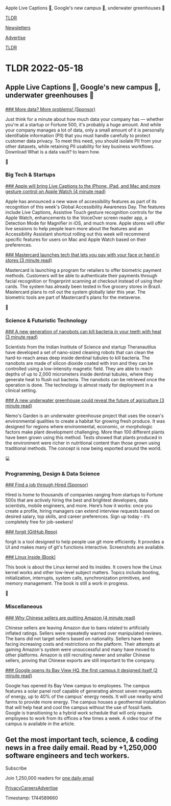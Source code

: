 Apple Live Captions 📝, Google's new campus 🏫, underwater greenhouses 🏡

[TLDR](/)

[Newsletters](/newsletters)

[Advertise](https://advertise.tldr.tech/)

[TLDR](/)

# TLDR 2022-05-18

## Apple Live Captions 📝, Google's new campus 🏫, underwater greenhouses 🏡

### 

[### More data? More problems! (Sponsor)](https://info.skyflow.com/what-is-a-data-vault-tldr?utm_source=tldr&utm_medium=newsletter&utm_campaign=tldr+2022)

Just think for a minute about how much data your company has — whether you're at a startup or Fortune 500, it's probably a huge amount. And while your company manages a lot of data, only a small amount of it is personally identifiable information (PII) that you must handle carefully to protect customer data privacy. To meet this need, you should isolate PII from your other datasets, while retaining PII usability for key business workflows. Download What is a data vault? to learn how.

📱

### Big Tech & Startups

[### Apple will bring Live Captions to the iPhone, iPad, and Mac and more gesture control on Apple Watch (4 minute read)](https://www.theverge.com/2022/5/17/23077908/apple-live-captions-door-detection-gesture-ios-macos-watchos-accessibility-day?utm_source=tldrnewsletter)

Apple has announced a new wave of accessibility features as part of its recognition of this week's Global Accessibility Awareness Day. The features include Live Captions, Assistive Touch gesture recognition controls for the Apple Watch, enhancements to the VoiceOver screen reader app, a Detection Mode for Magnifier in iOS, and much more. Apple stores will offer live sessions to help people learn more about the features and an Accessibility Assistant shortcut rolling out this week will recommend specific features for users on Mac and Apple Watch based on their preferences.

[### Mastercard launches tech that lets you pay with your face or hand in stores (3 minute read)](https://www.cnbc.com/2022/05/17/mastercard-launches-tech-that-lets-you-pay-with-your-face-or-hand.html?utm_source=tldrnewsletter)

Mastercard is launching a program for retailers to offer biometric payment methods. Customers will be able to authenticate their payments through facial recognition or fingerprint scanning at checkout instead of using their cards. The system has already been tested in five grocery stores in Brazil. Mastercard plans to roll out the system globally later this year. The biometric tools are part of Mastercard's plans for the metaverse.

🚀

### Science & Futuristic Technology

[### A new generation of nanobots can kill bacteria in your teeth with heat (3 minute read)](https://interestingengineering.com/new-generation-nanobots-kill-bacteria-in-teeth?utm_source=tldrnewsletter)

Scientists from the Indian Institute of Science and startup Theranautilus have developed a set of nano-sized cleaning robots that can clean the hard-to-reach areas deep inside dentinal tubules to kill bacteria. The nanobots are made of silicon dioxide coated with iron and they can be controlled using a low-intensity magnetic field. They are able to reach depths of up to 2,000 micrometers inside dentinal tubules, where they generate heat to flush out bacteria. The nanobots can be retrieved once the operation is done. The technology is almost ready for deployment in a clinical setting.

[### A new underwater greenhouse could reveal the future of agriculture (3 minute read)](https://interestingengineering.com/nemos-garden-underwater-greenhouse-agriculture?utm_source=tldrnewsletter)

Nemo's Garden is an underwater greenhouse project that uses the ocean's environmental qualities to create a habitat for growing fresh produce. It was designed for regions where environmental, economic, or morphologic factors make plant development challenging. More than 100 different plants have been grown using this method. Tests showed that plants produced in the environment were richer in nutritional content than those grown using traditional methods. The concept is now being exported around the world.

💻

### Programming, Design & Data Science

[### Find a job through Hired (Sponsor)](https://hired.com/join/?utm_source=newsletter&utm_medium=sponsor&utm_campaign=(b2c)(l-all)(r-all)(tldrnewsletter)&utm_content=find-a-job)

Hired is home to thousands of companies ranging from startups to Fortune 500s that are actively hiring the best and brightest developers, data scientists, mobile engineers, and more. Here’s how it works: once you create a profile, hiring managers can extend interview requests based on desired salary, top skills, and career preferences. Sign up today - it’s completely free for job-seekers!

[### forgit (GitHub Repo)](https://github.com/wfxr/forgit?utm_source=tldrnewsletter)

forgit is a tool designed to help people use git more efficiently. It provides a UI and makes many of git's functions interactive. Screenshots are available.

[### Linux Inside (Book)](https://0xax.gitbooks.io/linux-insides/content/?utm_source=tldrnewsletter)

This book is about the Linux kernel and its insides. It covers how the Linux kernel works and other low-level subject matters. Topics include booting, initialization, interrupts, system calls, synchronization primitives, and memory management. The book is still a work in progress.

🎁

### Miscellaneous

[### Why Chinese sellers are quitting Amazon (4 minute read)](https://restofworld.org/2022/why-china-sellers-are-quitting-amazon/?utm_source=tldrnewsletter)

Chinese sellers are leaving Amazon due to bans related to artificially inflated ratings. Sellers were repeatedly warned over manipulated reviews. The bans did not target sellers based on nationality. Sellers have been facing increasing costs and restrictions on the platform. Their attempts at gaming Amazon's system were unsuccessful and many have moved to other platforms. Amazon is still recruiting newer and smaller Chinese sellers, proving that Chinese exports are still important to the company.

[### Google opens its Bay View HQ, the first campus it designed itself (2 minute read)](https://www.engadget.com/google-opens-bay-view-campus-110547124.html?utm_source=tldrnewsletter)

Google has opened its Bay View campus to employees. The campus features a solar panel roof capable of generating almost seven megawatts of energy, up to 40% of the campus' energy needs. It will use nearby wind farms to provide more energy. The campus houses a geothermal installation that will help heat and cool the campus without the use of fossil fuels. Google is transitioning to a hybrid work schedule that will only require employees to work from its offices a few times a week. A video tour of the campus is available in the article.

## Get the most important tech, science, & coding news in a free daily email. Read by +1,250,000 software engineers and tech workers.

Subscribe

Join 1,250,000 readers for [one daily email](/api/latest/tech)

[Privacy](/privacy)[Careers](https://jobs.ashbyhq.com/tldr.tech)[Advertise](/tech/advertise)

Timestamp: 1744589660